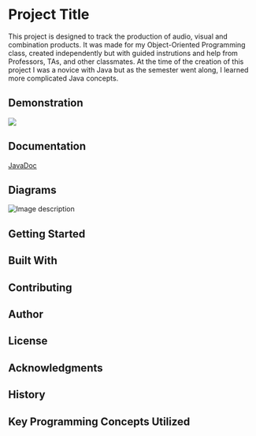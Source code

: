 # Project Title
This project is designed to track the production of audio, visual and combination products.
It was made for my Object-Oriented Programming class, created independently but with guided instrutions
and help from Professors, TAs, and other classmates. At the time of the creation of this project
I was a novice with Java but as the semester went along, I learned more complicated Java concepts.

## Demonstration
![](https://.../product_project.gif)

## Documentation
[JavaDoc](https://tanis-02.github.io/ProductTracking/docs/index.html)

## Diagrams

![Image description](https://.../PUBLIC.png)
## Getting Started


## Built With


## Contributing


## Author


## License


## Acknowledgments


## History


## Key Programming Concepts Utilized

